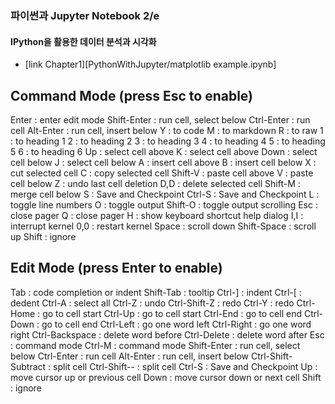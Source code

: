 ### 파이썬과 Jupyter Notebook 2/e 
#### IPython을 활용한 데이터 분석과 시각화
- [link Chapter1][PythonWithJupyter/matplotlib example.ipynb]


Command Mode (press Esc to enable)
----
Enter : enter edit mode
Shift-Enter : run cell, select below
Ctrl-Enter : run cell
Alt-Enter : run cell, insert below
Y : to code
M : to markdown
R : to raw
1 : to heading 1
2 : to heading 2
3 : to heading 3
4 : to heading 4
5 : to heading 5
6 : to heading 6
Up : select cell above
K : select cell above
Down : select cell below
J : select cell below
A : insert cell above
B : insert cell below
X : cut selected cell
C : copy selected cell
Shift-V : paste cell above
V : paste cell below
Z : undo last cell deletion
D,D : delete selected cell
Shift-M : merge cell below
S : Save and Checkpoint
Ctrl-S : Save and Checkpoint
L : toggle line numbers
O : toggle output
Shift-O : toggle output scrolling
Esc : close pager
Q : close pager
H : show keyboard shortcut help dialog
I,I : interrupt kernel
0,0 : restart kernel
Space : scroll down
Shift-Space : scroll up
Shift : ignore

Edit Mode (press Enter to enable)
----
Tab : code completion or indent
Shift-Tab : tooltip
Ctrl-] : indent
Ctrl-[ : dedent
Ctrl-A : select all
Ctrl-Z : undo
Ctrl-Shift-Z : redo
Ctrl-Y : redo
Ctrl-Home : go to cell start
Ctrl-Up : go to cell start
Ctrl-End : go to cell end
Ctrl-Down : go to cell end
Ctrl-Left : go one word left
Ctrl-Right : go one word right
Ctrl-Backspace : delete word before
Ctrl-Delete : delete word after
Esc : command mode
Ctrl-M : command mode
Shift-Enter : run cell, select below
Ctrl-Enter : run cell
Alt-Enter : run cell, insert below
Ctrl-Shift-Subtract : split cell
Ctrl-Shift-- : split cell
Ctrl-S : Save and Checkpoint
Up : move cursor up or previous cell
Down : move cursor down or next cell
Shift : ignore

